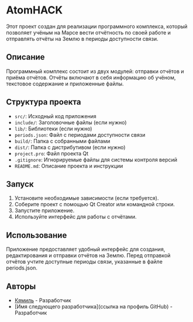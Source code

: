 # AtomHACK

Этот проект создан для реализации программного комплекса, который позволяет учёным на Марсе вести отчётность по своей работе и отправлять отчёты на Землю в периоды доступности связи.

## Описание

Программный комплекс состоит из двух модулей: отправки отчётов и приёма отчётов. Отчёты включают в себя информацию об учёном, текстовое содержание и приложенные файлы.

## Структура проекта

- `src/`: Исходный код приложения
- `include/`: Заголовочные файлы (если нужно)
- `lib/`: Библиотеки (если нужно)
- `periods.json`: Файл с периодами доступности связи
- `build/`: Папка с собранными файлами
- `dist/`: Папка с дистрибутивом (если нужно)
- `project.pro`: Файл проекта Qt
- `.gitignore`: Игнорируемые файлы для системы контроля версий
- `README.md`: Описание проекта и инструкции

## Запуск

1. Установите необходимые зависимости (если требуется).
2. Соберите проект с помощью Qt Creator или командной строки.
3. Запустите приложение.
4. Используйте интерфейс для работы с отчётами.

## Использование

Приложение предоставляет удобный интерфейс для создания, редактирования и отправки отчётов на Землю. Перед отправкой отчётов учтите доступные периоды связи, указанные в файле periods.json.

## Авторы

- [Кямиль](https://github.com/Raphailinc) - Разработчик
- [Имя следующего разработчика](ссылка на профиль GitHub) - Разработчик